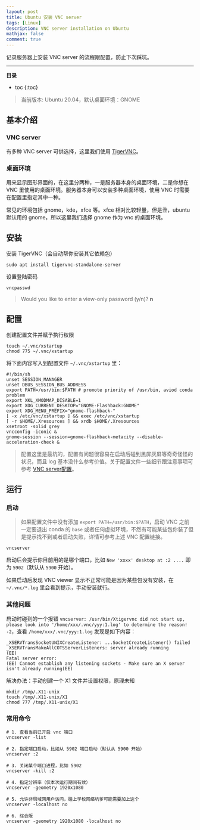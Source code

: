```yaml
---
layout: post
title: Ubuntu 安装 VNC server
tags: [Linux]
description: VNC server installation on Ubuntu
mathjax: false
comment: true
---
```


记录服务器上安装 VNC server 的流程跟配置，防止下次踩坑。

---

**目录**

* toc
{:toc}

> 当前版本: Ubuntu 20.04，默认桌面环境：GNOME

## 基本介绍

### VNC server

有多种 VNC server 可供选择，这里我们使用 [TigerVNC](https://tigervnc.org)。

### 桌面环境

用来显示图形界面的，在这里分两种，一是服务器本身的桌面环境，二是你想在 VNC 里使用的桌面环境。服务器本身可以安装多种桌面环境，使用 VNC 时需要在配置里指定其中一种。

常见的环境包括 gnome，kde，xfce 等。xfce 相对比较轻量，但是丑，ubuntu 默认用的 gnome，所以这里我们选择 gnome 作为 vnc 的桌面环境。

## 安装

安装 TigerVNC（会自动帮你安装其它依赖包）

```shell
sudo apt install tigervnc-standalone-server
```

设置登陆密码

```shell
vncpasswd
```

> Would you like to enter a view-only password (y/n)? **n**

## 配置

创建配置文件并赋予执行权限

```shell
touch ~/.vnc/xstartup
chmod 775 ~/.vnc/xstartup
```

将下面内容写入到配置文件 `~/.vnc/xstartup` 里：

```shell
#!/bin/sh
unset SESSION_MANAGER
unset DBUS_SESSION_BUS_ADDRESS
export PATH=/usr/bin:$PATH # promote priority of /usr/bin, aviod conda problem
export XKL_XMODMAP_DISABLE=1
export XDG_CURRENT_DESKTOP="GNOME-Flashback:GNOME"
export XDG_MENU_PREFIX="gnome-flashback-"
[ -x /etc/vnc/xstartup ] && exec /etc/vnc/xstartup
[ -r $HOME/.Xresources ] && xrdb $HOME/.Xresources
xsetroot -solid grey
vncconfig -iconic &
gnome-session --session=gnome-flashback-metacity --disable-acceleration-check &
```

> 配置这里是最坑的，配置有问题很容易在启动后碰到黑屏灰屏等奇奇怪怪的状况，而且 log 基本没什么参考价值。关于配置文件一些细节跟注意事项可参考 [VNC server配置](https://segmentfault.com/a/1190000022707961)。

## 运行

### 启动

> 如果配置文件中没有添加 `export PATH=/usr/bin:$PATH`，启动 VNC 之前一定要退出 conda 的 `base` 或者任何虚拟环境，不然有可能某些包你装了但是提示找不到或者启动失败，详情可参考上述 VNC 配置链接。

```shell
vncserver
```

启动后会提示你目前用的是哪个端口，比如 `New 'xxxx' desktop at :2 ....` 即为 `5902`（默认从 `5900` 开始）。

如果启动后发现 VNC viewer 显示不正常可能是因为某些包没有安装，在 `~/.vnc/*.log` 里会看到提示，手动安装就行。

### 其他问题

启动时碰到的一个报错 `vncserver: /usr/bin/Xtigervnc did not start up, please look into '/home/xxx/.vnc/yyy:1.log' to determine the reason! -2`，查看 `/home/xxx/.vnc/yyy:1.log` 发现是如下内容：

```shell
_XSERVTransSocketUNIXCreateListener: ...SocketCreateListener() failed
_XSERVTransMakeAllCOTSServerListeners: server already running
(EE)
Fatal server error:
(EE) Cannot establish any listening sockets - Make sure an X server isn't already running(EE)
```

解决办法：手动创建一个 X1 文件并设置权限，原理未知

```shell
mkdir /tmp/.X11-unix
touch /tmp/.X11-unix/X1
chmod 777 /tmp/.X11-unix/X1
```

### 常用命令

```shell
# 1. 查看当前已开启 vnc 端口
vncserver -list

# 2. 指定端口启动，比如从 5902 端口启动（默认从 5900 开始）
vncserver :2

# 3. 关闭某个端口进程，比如 5902
vncserver -kill :2

# 4. 指定分辨率（仅本次运行期间有效）
vncserver -geometry 1920x1080

# 5. 允许非局域网用户访问，碰上学校网络坑爹可能需要加上这个
vncserver -localhost no

# 6. 综合版
vncserver -geometry 1920x1080 -localhost no
```
